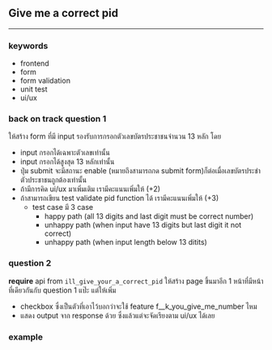 ## Give me a correct pid
---

### keywords
- frontend
- form
- form validation
- unit test
- ui/ux

### back on track question 1
ให้สร้าง form ที่มี input รองรับการกรอกตัวเลขบัตรประชาชนจำนวน 13 หลัก โดย
- input กรอกได้เฉพาะตัวเลขเท่านั้น
- input กรอกได้สูงสุด 13 หลักเท่านั้น
- ปุ่ม submit จะมีสถานะ enable (หมายถึงสามารถกด submit form)ก็ต่อเมื่อเลขบัตรประชำตัวประชาชนถูกต้องเท่านั้น
- ถ้ามีการคิด ui/ux มาเพิ่มเติม เรามีคะแนนเพิ่มให้ (+2)
- ถ้าสามารถเขียน test validate pid function ได้ เรามีคะแนนเพิ่มให้ (+3)
  - test case มี 3 case
    - happy path (all 13 digits and last digit must be correct number)
    - unhappy path (when input have 13 digits but last digit it not correct)
    - unhappy path (when input length below 13 ditits)

### question 2
**require** api from `ill_give_your_a_correct_pid`
ให้สร้าง page ขึ้นมาอีก 1 หน้าที่มีหน้าที่เดียวกันกับ question 1 แป๊ะ แต่ให้เพิ่ม
- checkbox ซึ่งเป็นตัวที่เอาไว้บอกว่าจะใช้ feature f__k_you_give_me_number ไหม
- แสดง output จาก response ด้วย ซึ่งแล้วแต่จะจัดเรียงตาม ui/ux ได้เลย


### example
